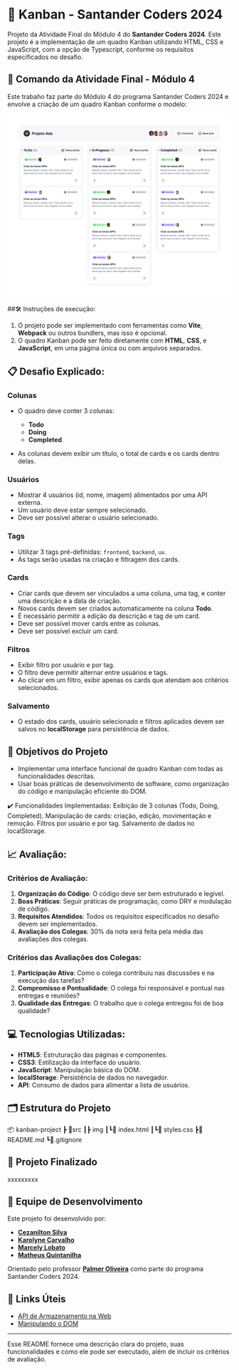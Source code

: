 
# 📄 Kanban - Santander Coders 2024


Projeto da Atividade Final do Módulo 4 do **Santander Coders 2024**.  Este projeto é a implementação de um quadro Kanban utilizando HTML, CSS e JavaScript, com a opção de Typescript, conforme os requisitos especificados no desafio.

## 📆 Comando da Atividade Final - Módulo 4
Este trabaho faz parte do Módulo 4 do programa Santander Coders 2024 e envolve a criação de um quadro Kanban conforme o modelo: 

<img src="./src/img/Kanban-modelo.png" alt="modelo do projeto" width="600">

##🛠️ Instruções de execução:

1. O projeto pode ser implementado com ferramentas como **Vite**, **Webpack** ou outros bundlers, mas isso é opcional.
2. O quadro Kanban pode ser feito diretamente com **HTML**, **CSS**, e **JavaScript**, em uma página única ou com arquivos separados.

## 📋 Desafio Explicado:

### Colunas

- O quadro deve conter 3 colunas:
  - **Todo**
  - **Doing**
  - **Completed**

- As colunas devem exibir um título, o total de cards e os cards dentro delas.

### Usuários

- Mostrar 4 usuários (id, nome, imagem) alimentados por uma API externa.
- Um usuário deve estar sempre selecionado.
- Deve ser possível alterar o usuário selecionado.

### Tags

- Utilizar 3 tags pré-definidas: `frontend`, `backend`, `ux`.
- As tags serão usadas na criação e filtragem dos cards.

### Cards

- Criar cards que devem ser vinculados a uma coluna, uma tag, e conter uma descrição e a data de criação.
- Novos cards devem ser criados automaticamente na coluna **Todo**.
- É necessário permitir a edição da descrição e tag de um card.
- Deve ser possível mover cards entre as colunas.
- Deve ser possível excluir um card.

### Filtros

- Exibir filtro por usuário e por tag.
- O filtro deve permitir alternar entre usuários e tags.
- Ao clicar em um filtro, exibir apenas os cards que atendam aos critérios selecionados.

### Salvamento

- O estado dos cards, usuário selecionado e filtros aplicados devem ser salvos no **localStorage** para persistência de dados.

## 🎯 Objetivos do Projeto

- Implementar uma interface funcional de quadro Kanban com todas as funcionalidades descritas.
- Usar boas práticas de desenvolvimento de software, como organização do código e manipulação eficiente do DOM.


✔️ Funcionalidades Implementadas:
 Exibição de 3 colunas (Todo, Doing, Completed).
 Manipulação de cards: criação, edição, movimentação e remoção.
 Filtros por usuário e por tag.
 Salvamento de dados no localStorage.

## 📈 Avaliação:

### Critérios de Avaliação:

1. **Organização do Código**: O código deve ser bem estruturado e legível.
2. **Boas Práticas**: Seguir práticas de programação, como DRY e modulação de código.
3. **Requisitos Atendidos**: Todos os requisitos especificados no desafio devem ser implementados.
4. **Avaliação dos Colegas**: 30% da nota será feita pela média das avaliações dos colegas.

### Critérios das Avaliações dos Colegas:

1. **Participação Ativa**: Como o colega contribuiu nas discussões e na execução das tarefas?
2. **Compromisso e Pontualidade**: O colega foi responsável e pontual nas entregas e reuniões?
3. **Qualidade das Entregas**: O trabalho que o colega entregou foi de boa qualidade?

## 💻 Tecnologias Utilizadas:

- **HTML5**: Estruturação das páginas e componentes.
- **CSS3**: Estilização da interface do usuário.
- **JavaScript**: Manipulação básica do DOM.
- **localStorage**: Persistência de dados no navegador.
- **API**: Consumo de dados para alimentar a lista de usuários.

## 🗂️ Estrutura do Projeto

📦 kanban-project 
┣ 📂src
┃┣ img 
┃┗📜 index.html 
┃┗📜 styles.css 
┣📜 README.md 
┗📜.gitignore

## 🚀 Projeto Finalizado

xxxxxxxxx


## 👥 Equipe de Desenvolvimento
Este projeto foi desenvolvido por:

- **[Cezanilton Silva](https://github.com/Cezaniltom/)**
- **[Karolyne Carvalho](https://github.com/KarolyneC)**
- **[Marcely Lobato](https://github.com/marcelylobato/)**
- **[Matheus Quintanilha](https://github.com/MatheusQuintanilhaa)**


Orientado pelo professor **[Palmer Oliveira](https://github.com/expalmer)** como parte do programa Santander Coders 2024.



## 🔗 Links Úteis

- [API de Armazenamento na Web](https://developer.mozilla.org/pt-BR/docs/Web/API/Web_Storage_API)
- [Manipulando o DOM](http://devfuria.com.br/javascript/dom-manipulando-o-dom/)

---

Esse README fornece uma descrição clara do projeto, suas funcionalidades e como ele pode ser executado, além de incluir os critérios de avaliação.